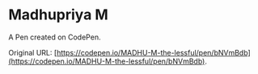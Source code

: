 # Madhupriya M

A Pen created on CodePen.

Original URL: [https://codepen.io/MADHU-M-the-lessful/pen/bNVmBdb](https://codepen.io/MADHU-M-the-lessful/pen/bNVmBdb).

